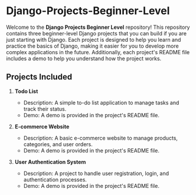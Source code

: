 # Django-Projects-Beginner-Level

Welcome to the **Django Projects Beginner Level** repository! This repository contains three beginner-level Django projects that you can build if you are just starting with Django. Each project is designed to help you learn and practice the basics of Django, making it easier for you to develop more complex applications in the future. Additionally, each project's README file includes a demo to help you understand how the project works.

## Projects Included

1. **Todo List**
   - Description: A simple to-do list application to manage tasks and track their status.
   - Demo: A demo is provided in the project's README file.

2. **E-commerce Website**
   - Description: A basic e-commerce website to manage products, categories, and user orders.
   - Demo: A demo is provided in the project's README file.

3. **User Authentication System**
   - Description: A project to handle user registration, login, and authentication processes.
   - Demo: A demo is provided in the project's README file.
